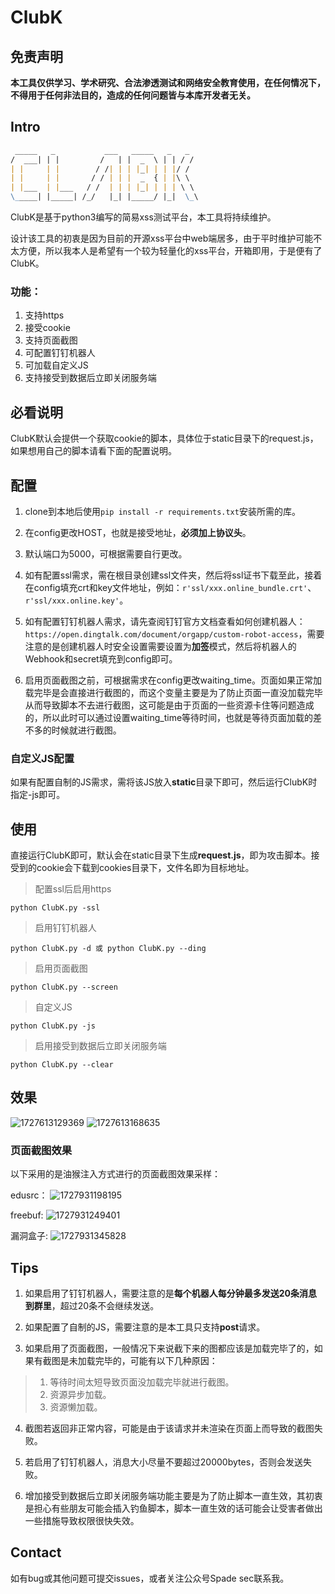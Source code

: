 # ClubK

## 免责声明

**本工具仅供学习、学术研究、合法渗透测试和网络安全教育使用，在任何情况下，不得用于任何非法目的，造成的任何问题皆与本库开发者无关。**

## Intro

```markdown
 _____   _           ___   _____   _   _   
/  ___| | |         /   | |  _  \ | | / /  
| |     | |        / /| | | |_| | | |/ /   
| |     | |       / / | | |  _  { | |\ \   
| |___  | |___   / /  | | | |_| | | | \ \  
\_____| |_____| /_/   |_| |_____/ |_|  \_\ 
```

ClubK是基于python3编写的简易xss测试平台，本工具将持续维护。

设计该工具的初衷是因为目前的开源xss平台中web端居多，由于平时维护可能不太方便，所以我本人是希望有一个较为轻量化的xss平台，开箱即用，于是便有了ClubK。

### 功能：

1. 支持https
2. 接受cookie
3. 支持页面截图
4. 可配置钉钉机器人
5. 可加载自定义JS
6. 支持接受到数据后立即关闭服务端

## 必看说明

ClubK默认会提供一个获取cookie的脚本，具体位于static目录下的request.js，如果想用自己的脚本请看下面的配置说明。

## 配置

1. clone到本地后使用`pip install -r requirements.txt`安装所需的库。

2. 在config更改HOST，也就是接受地址，**必须加上协议头**。

3. 默认端口为5000，可根据需要自行更改。

4. 如有配置ssl需求，需在根目录创建ssl文件夹，然后将ssl证书下载至此，接着在config填充crt和key文件地址，例如：`r'ssl/xxx.online_bundle.crt'`、`r'ssl/xxx.online.key'`。

5. 如有配置钉钉机器人需求，请先查阅钉钉官方文档查看如何创建机器人：`https://open.dingtalk.com/document/orgapp/custom-robot-access`，需要注意的是创建机器人时安全设置需要设置为**加签**模式，然后将机器人的Webhook和secret填充到config即可。

6. 启用页面截图之前，可根据需求在config更改waiting_time。页面如果正常加载完毕是会直接进行截图的，而这个变量主要是为了防止页面一直没加载完毕从而导致脚本不去进行截图，这可能是由于页面的一些资源卡住等问题造成的，所以此时可以通过设置waiting_time等待时间，也就是等待页面加载的差不多的时候就进行截图。

### 自定义JS配置

如果有配置自制的JS需求，需将该JS放入**static**目录下即可，然后运行ClubK时指定-js即可。

## 使用

直接运行ClubK即可，默认会在static目录下生成**request.js**，即为攻击脚本。接受到的cookie会下载到cookies目录下，文件名即为目标地址。

>配置ssl后启用https

```shell
python ClubK.py -ssl
```

>启用钉钉机器人

```shell
python ClubK.py -d 或 python ClubK.py --ding
```

>启用页面截图

```shell
python ClubK.py --screen
```

>自定义JS

```shell
python ClubK.py -js
```

>启用接受到数据后立即关闭服务端

```shell
python ClubK.py --clear
```

## 效果

![1727613129369](image/README/1727613129369.png)
![1727613168635](image/README/1727613168635.png)

### 页面截图效果

以下采用的是油猴注入方式进行的页面截图效果采样：

edusrc：
![1727931198195](image/README/1727931198195.png)

freebuf:
![1727931249401](image/README/1727931249401.png)

漏洞盒子:
![1727931345828](image/README/1727931345828.png)

## Tips

1. 如果启用了钉钉机器人，需要注意的是**每个机器人每分钟最多发送20条消息到群里**，超过20条不会继续发送。

2. 如果配置了自制的JS，需要注意的是本工具只支持**post**请求。

3. 如果启用了页面截图，一般情况下来说截下来的图都应该是加载完毕了的，如果有截图是未加载完毕的，可能有以下几种原因：

>1. 等待时间太短导致页面没加载完毕就进行截图。
>2. 资源异步加载。
>3. 资源懒加载。

4. 截图若返回非正常内容，可能是由于该请求并未渲染在页面上而导致的截图失败。

5. 若启用了钉钉机器人，消息大小尽量不要超过20000bytes，否则会发送失败。

6. 增加接受到数据后立即关闭服务端功能主要是为了防止脚本一直生效，其初衷是担心有些朋友可能会插入钓鱼脚本，脚本一直生效的话可能会让受害者做出一些措施导致权限很快失效。

## Contact

如有bug或其他问题可提交issues，或者关注公众号Spade sec联系我。